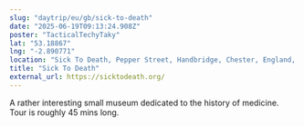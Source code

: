 ```yaml
---
slug: "daytrip/eu/gb/sick-to-death"
date: "2025-06-19T09:13:24.908Z"
poster: "TacticalTechyTaky"
lat: "53.18867"
lng: "-2.890771"
location: "Sick To Death, Pepper Street, Handbridge, Chester, England, CH1 1DW, United Kingdom"
title: "Sick To Death"
external_url: https://sicktodeath.org/
---
```

A rather interesting small museum dedicated to the history of medicine. Tour is roughly 45 mins long.